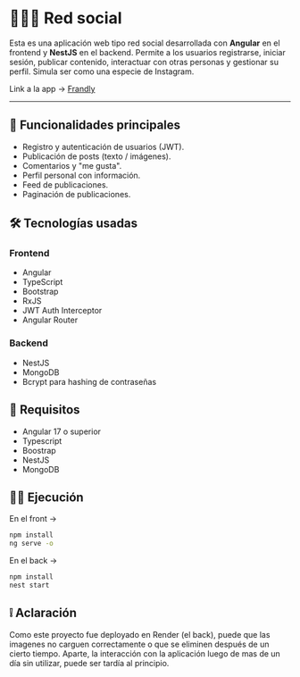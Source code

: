 # 🧑‍🤝‍🧑 Red social

Esta es una aplicación web tipo red social desarrollada con **Angular** en el frontend y **NestJS** en el backend. Permite a los usuarios registrarse, iniciar sesión, publicar contenido, interactuar con otras personas y gestionar su perfil. Simula ser como una especie de Instagram.

Link a la app -> [Frandly](https://francisco-martinez-balian-tp-2-prog.vercel.app/)

---

## 📸 Funcionalidades principales

- Registro y autenticación de usuarios (JWT).
- Publicación de posts (texto / imágenes).
- Comentarios y "me gusta".
- Perfil personal con información.
- Feed de publicaciones.
- Paginación de publicaciones.

## 🛠️ Tecnologías usadas

### Frontend
- Angular
- TypeScript
- Bootstrap
- RxJS
- JWT Auth Interceptor
- Angular Router

### Backend
- NestJS
- MongoDB
- Bcrypt para hashing de contraseñas

## 📌 Requisitos

- Angular 17 o superior
- Typescript
- Boostrap
- NestJS
- MongoDB

## 👨‍💻 Ejecución

En el front ->
```bash
npm install
ng serve -o
```

En el back ->
```bash
npm install
nest start
```

## ❕ Aclaración

Como este proyecto fue deployado en Render (el back), puede que las imagenes no carguen correctamente o que se eliminen después de un cierto tiempo. Aparte, la interacción con la aplicación luego de mas de un día sin utilizar, puede ser tardía al principio.
